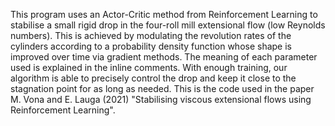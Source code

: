This program uses an Actor-Critic method from Reinforcement Learning to stabilise a small rigid drop in the four-roll mill extensional flow (low Reynolds numbers). This is achieved by modulating the revolution rates of the cylinders according to a probability density function whose shape is improved over time via gradient methods. The meaning of each parameter used is explained in the inline comments. With enough training, our algorithm is able to precisely control the drop and keep it close to the stagnation point for as long as needed. 
This is the code used in the paper M. Vona and E. Lauga (2021) "Stabilising viscous extensional flows using Reinforcement Learning".
